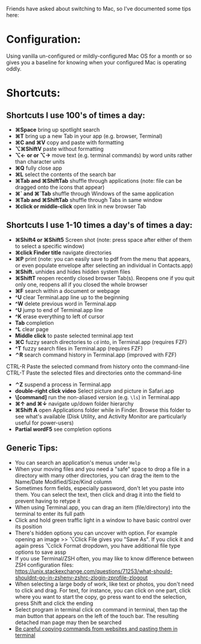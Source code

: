 Friends have asked about switching to Mac, so I've documented some tips here:

# Configuration:
Using vanilla un-configured or mildly-configured Mac OS for a month or so gives you a baseline for knowing when your configured Mac is operating oddly.

# Shortcuts:
## Shortcuts I use 100's of times a day:
- **⌘Space** bring up spotlight search
- **⌘T** bring up a new Tab in your app (e.g. browser, Terminal)
- **⌘C and ⌘V** copy and paste with formatting
- **⌥⌘ShiftV** paste without formatting
- **⌥← or or ⌥→** move text (e.g. terminal commands) by word units rather than character units
- **⌘Q** fully close app
- **⌘L** select the contents of the search bar
- **⌘Tab and ⌘ShiftTab** shuffle through applications (note: file can be dragged onto the icons that appear)
- **⌘\` and ⌘\`Tab** shuffle through Windows of the same application
- **⌘Tab and ⌘ShiftTab** shuffle through Tabs in same window
- **⌘click or middle-click** open link in new browser Tab

## Shortcuts I use 1-10 times a day's of times a day:
- **⌘Shift4 or ⌘Shift5** Screen shot (note: press space after either of them to select a specific window)
- **⌘click Finder title** navigate directories
- **⌘P** print (note: you can easily save to pdf from the menu that appears, or even populate envelope after selecting an individual in Contacts.app)
- **⌘Shift.** unhides and hides hidden system files
- **⌘ShiftT** reopen recently closed browser Tab(s). Reopens one if you quit only one, reopens all if you closed the whole browser
- **⌘F** search within a document or webpage
- **^U** clear Terminal.app line up to the beginning 
- **^W** delete previous word in Terminal.app
- **^U** jump to end of  Terminal.app line
- **^K** erase everything to left of cursor
- **Tab** completion
- **^L** clear page
- **Middle click** to paste selected terminal.app text
- **⌘C** fuzzy search directories to `cd` into, in Terminal.app (requires FZF)
- **^T** fuzzy search files in Terminal.app (requires FZF)
- **⌃R** search command history in Terminal.app (improved with FZF)

CTRL-R Paste the selected command from history onto the command-line
CTRL-T Paste the selected files and directories onto the command-line

- **⌃Z** suspend a process in Terminal.app 
- **double-right click video** Select picture and picture in Safari.app
- **\\[command]** run the non-aliased version (e.g. `\ls`) in Terminal.app
- **⌘↑ and ⌘↓** navigate up/down folder hierarchy
- **⌘Shift A** open Applications folder while in Finder. Browse this folder to see what's available (Disk Utility, and Activity Monitor are particularly useful for power-users)
- **Partial wordF5** see completion options

## Generic Tips:
- You can search an application's menus under `Help`
- When your moving files and you need a "safe" space to drop a file in a directory with many other directories, you can drag the item to the Name/Date Modified/Size/Kind column
- Sometimes form fields, especially password, don't let you paste into them. You can select the text, then click and drag it into the field to prevent having to retype it
- When using Terminal.app, you can drag an item (file/directory) into the terminal to enter its full path
- Click and hold green traffic light in a window to have basic control over its position
- There's hidden options you can uncover with option. For example opening an image >> ⌥Click File gives you "Save As". If you click it and again press ⌥click Format dropdown, you have additional file type options to save assp
- If you use Terminal/ZSH often, you may like to know difference between ZSH configuration files: https://unix.stackexchange.com/questions/71253/what-should-shouldnt-go-in-zshenv-zshrc-zlogin-zprofile-zlogout
- When selecting a large body of work, like text or photos, you don't need to click and drag. For text, for instance, you can click on one part, click where you want to start the copy, go press want to end the selection, press Shift and click the ending
- Select program in terminal click on command in terminal, then tap the man button that appears on the left of the touch bar. The resulting detached man page may then be searched
- [Be careful copying commands from websites and pasting them in terminal](https://briantracy.xyz/writing/copy-paste-shell.html)
